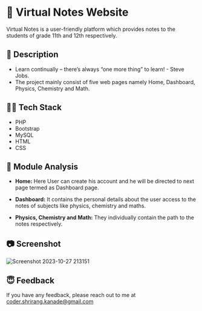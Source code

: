 
# 📝 Virtual Notes Website 

Virtual Notes is a user-friendly platform which provides notes to the students of grade 11th and 12th respectively.

## 📄 Description
- Learn continually – there’s always “one more thing” to learn! - Steve Jobs.
- The project mainly consist of five web pages namely Home, Dashboard, Physics, Chemistry and Math.
  
## 👩‍💻 Tech Stack

- PHP
- Bootstrap 
- MySQL
- HTML
- CSS

## 🧩 Module Analysis

- **Home:** Here User can create his account and he will be directed to next page termed as Dashboard page.

- **Dashboard:** It contains the personal details about the user access to the notes of subjects like physics, chemistry and maths.

- **Physics, Chemistry and Math:** They individually contain the path to the notes respectively.

## 📷 Screenshot
![Screenshot 2023-10-27 213151](https://github.com/ShrirangKanade/Virtual-Notes-Website/assets/110344056/809920cc-9c69-4195-ab68-87325528de2f)

## 😇 Feedback

If you have any feedback, please reach out to me at coder.shrirang.kanade@gmail.com
